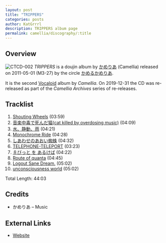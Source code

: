 ```yaml
---
layout: post
title: "TRIPPERS"
categories: posts
author: KatGrrrl
description: TRIPPERS album page
permalink: camellia/discography/:title
---
```


## Overview

![CTCD-002](https://cdn.camellia.wiki/images/camellia/albums/CTCD-002.png)
*TRIPPERS* is a doujin album by [かめりあ](/camellia) (Camellia) released on 2011-05-01 (M3-27) by the circle [かめるかめりあ](#).

It is the second [Vocaloid](https://en.wikipedia.org/wiki/Vocaloid) album by *Camellia*. On 2019-12-31 the CD was re-released as part of the *Camellia Archives* series of re-releases.

## Tracklist

1. [Shouting Wheels](<{% link postsInclude/_posts/camellia/songs/Shouting-Wheels/2024-02-24-Shouting-Wheels.md %}>) (03:59)
2. [音楽中毒で死んだ猫(cat killed by overdosing music)](<{% link postsInclude/_posts/camellia/songs/Ongaku-Chuudoku-de-Shinda-Neko-cat-killed-by-overdosing-music/2024-02-24-Ongaku-Chuudoku-de-Shinda-Neko-cat-killed-by-overdosing-music.md %}>) (04:09)
3. [水、静動、雨](<{% link postsInclude/_posts/camellia/songs/Mizu-Seidou-Ame/2024-02-24-Mizu-Seidou-Ame.md %}>) (04:21)
4. [Monochrome Ride](<{% link postsInclude/_posts/camellia/songs/Monochrome-Ride/2024-02-24-Monochrome-Ride.md %}>) (04:28)
5. [しあわせのあおい蜘蛛](<{% link postsInclude/_posts/camellia/songs/Shiawase-no-Aoi-Kumo/2024-02-24-Shiawase-no-Aoi-Kumo.md %}>) (04:32)
6. [TELEPHONE-TELEPORT](<{% link postsInclude/_posts/camellia/songs/TELEPHONE-TELEPORT/2024-02-24-TELEPHONE-TELEPORT.md %}>) (03:23)
7. [８びっと を あるけば](<{% link postsInclude/_posts/camellia/songs/8-bit-wo-Arukeba/2024-02-24-8-bit-wo-Arukeba.md %}>) (04:22)
8. [Route of quanta](<{% link postsInclude/_posts/camellia/songs/Route-of-quanta/2024-02-24-Route-of-quanta.md %}>) (04:45)
9. [Logout Sane Dream.](<{% link postsInclude/_posts/camellia/songs/Logout-Sane-Dream/2024-02-24-Logout-Sane-Dream.md %}>) (05:02)
10. [unconsciousness world](<{% link postsInclude/_posts/camellia/songs/unconsciousness-world/2024-02-24-unconsciousness-world.md %}>) (05:02)

Total Length: 44:03

## Credits

* かめりあ – Music

## External Links

* [Website](http://camtek.seesaa.net/article/192334171.html)
